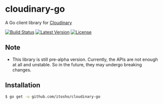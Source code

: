 # cloudinary-go
A Go client library for [Cloudinary](https://cloudinary.com/)

[![Build Status](https://travis-ci.org/itosho/cloudinary-go.svg?branch=master)](https://travis-ci.org/itosho/cloudinary-go)
[![Latest Version](http://img.shields.io/github/release/itosho/cloudinary-go.svg?style=flat-square)](https://github.com/itosho/cloudinary-go/releases/latest)
[![License](http://img.shields.io/badge/license-MIT-blue.svg?style=flat-square)](https://raw.githubusercontent.com/itosho/cloudinary-go/master/LICENSE)

## Note
- This library is still pre-alpha version. Currently, the APIs are not enough at all and unstable. 
So in the future, they may undergo breaking changes.

## Installation
```bash
$ go get -u github.com/itosho/cloudinary-go
```
